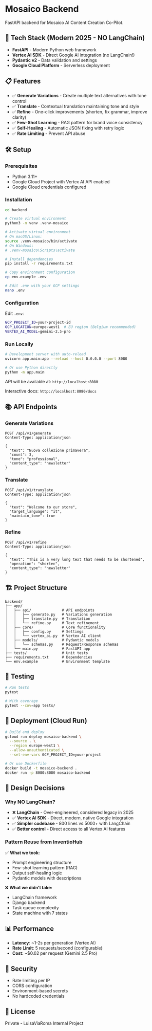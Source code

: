 # Mosaico Backend

FastAPI backend for Mosaico AI Content Creation Co-Pilot.

## 🚀 Tech Stack (Modern 2025 - NO LangChain)

- **FastAPI** - Modern Python web framework
- **Vertex AI SDK** - Direct Google AI integration (no LangChain!)
- **Pydantic v2** - Data validation and settings
- **Google Cloud Platform** - Serverless deployment

## 📋 Features

- ✅ **Generate Variations** - Create multiple text alternatives with tone control
- ✅ **Translate** - Contextual translation maintaining tone and style
- ✅ **Refine** - One-click improvements (shorten, fix grammar, improve clarity)
- ✅ **Few-Shot Learning** - RAG pattern for brand voice consistency
- ✅ **Self-Healing** - Automatic JSON fixing with retry logic
- ✅ **Rate Limiting** - Prevent API abuse

## 🛠️ Setup

### Prerequisites

- Python 3.11+
- Google Cloud Project with Vertex AI API enabled
- Google Cloud credentials configured

### Installation

```bash
cd backend

# Create virtual environment
python3 -m venv .venv-mosaico

# Activate virtual environment
# On macOS/Linux:
source .venv-mosaico/bin/activate
# On Windows:
# .venv-mosaico\Scripts\activate

# Install dependencies
pip install -r requirements.txt

# Copy environment configuration
cp env.example .env

# Edit .env with your GCP settings
nano .env
```

### Configuration

Edit `.env`:

```bash
GCP_PROJECT_ID=your-project-id
GCP_LOCATION=europe-west1  # EU region (Belgium recommended)
VERTEX_AI_MODEL=gemini-2.5-pro
```

### Run Locally

```bash
# Development server with auto-reload
uvicorn app.main:app --reload --host 0.0.0.0 --port 8080

# Or use Python directly
python -m app.main
```

API will be available at: `http://localhost:8080`

Interactive docs: `http://localhost:8080/docs`

## 📚 API Endpoints

### Generate Variations
```http
POST /api/v1/generate
Content-Type: application/json

{
  "text": "Nuova collezione primavera",
  "count": 3,
  "tone": "professional",
  "content_type": "newsletter"
}
```

### Translate
```http
POST /api/v1/translate
Content-Type: application/json

{
  "text": "Welcome to our store",
  "target_language": "it",
  "maintain_tone": true
}
```

### Refine
```http
POST /api/v1/refine
Content-Type: application/json

{
  "text": "This is a very long text that needs to be shortened",
  "operation": "shorten",
  "content_type": "newsletter"
}
```

## 🏗️ Project Structure

```
backend/
├── app/
│   ├── api/              # API endpoints
│   │   ├── generate.py   # Variations generation
│   │   ├── translate.py  # Translation
│   │   └── refine.py     # Text refinement
│   ├── core/             # Core functionality
│   │   ├── config.py     # Settings
│   │   └── vertex_ai.py  # Vertex AI client
│   ├── models/           # Pydantic models
│   │   └── schemas.py    # Request/Response schemas
│   └── main.py           # FastAPI app
├── tests/                # Unit tests
├── requirements.txt      # Dependencies
└── env.example           # Environment template
```

## 🧪 Testing

```bash
# Run tests
pytest

# With coverage
pytest --cov=app tests/
```

## 🚀 Deployment (Cloud Run)

```bash
# Build and deploy
gcloud run deploy mosaico-backend \
  --source . \
  --region europe-west1 \
  --allow-unauthenticated \
  --set-env-vars GCP_PROJECT_ID=your-project

# Or use Dockerfile
docker build -t mosaico-backend .
docker run -p 8080:8080 mosaico-backend
```

## 🎯 Design Decisions

### Why NO LangChain?

- ❌ **LangChain** - Over-engineered, considered legacy in 2025
- ✅ **Vertex AI SDK** - Direct, modern, native Google integration
- ✅ **Simpler codebase** - 800 lines vs 5000+ with LangChain
- ✅ **Better control** - Direct access to all Vertex AI features

### Pattern Reuse from InventioHub

✅ **What we took:**
- Prompt engineering structure
- Few-shot learning pattern (RAG)
- Output self-healing logic
- Pydantic models with descriptions

❌ **What we didn't take:**
- LangChain framework
- Django backend
- Task queue complexity
- State machine with 7 states

## 📊 Performance

- **Latency**: ~1-2s per generation (Vertex AI)
- **Rate Limit**: 5 requests/second (configurable)
- **Cost**: ~$0.02 per request (Gemini 2.5 Pro)

## 🔐 Security

- Rate limiting per IP
- CORS configuration
- Environment-based secrets
- No hardcoded credentials

## 📝 License

Private - LuisaViaRoma Internal Project
